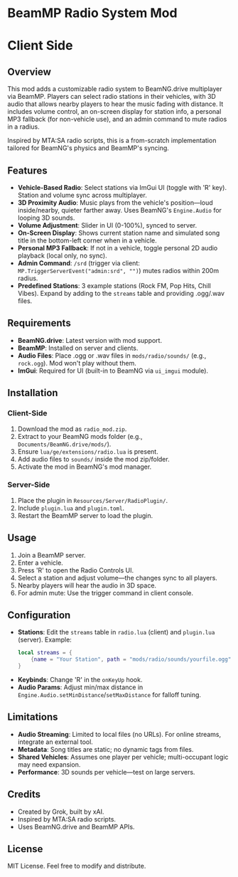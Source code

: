 # BeamMP Radio System Mod
# Client Side
## Overview

This mod adds a customizable radio system to BeamNG.drive multiplayer via BeamMP. Players can select radio stations in their vehicles, with 3D audio that allows nearby players to hear the music fading with distance. It includes volume control, an on-screen display for station info, a personal MP3 fallback (for non-vehicle use), and an admin command to mute radios in a radius.

Inspired by MTA:SA radio scripts, this is a from-scratch implementation tailored for BeamNG's physics and BeamMP's syncing.

## Features

- **Vehicle-Based Radio**: Select stations via ImGui UI (toggle with 'R' key). Station and volume sync across multiplayer.
- **3D Proximity Audio**: Music plays from the vehicle's position—loud inside/nearby, quieter farther away. Uses BeamNG's `Engine.Audio` for looping 3D sounds.
- **Volume Adjustment**: Slider in UI (0-100%), synced to server.
- **On-Screen Display**: Shows current station name and simulated song title in the bottom-left corner when in a vehicle.
- **Personal MP3 Fallback**: If not in a vehicle, toggle personal 2D audio playback (local only, no sync).
- **Admin Command**: `/srd` (trigger via client: `MP.TriggerServerEvent("admin:srd", "")`) mutes radios within 200m radius.
- **Predefined Stations**: 3 example stations (Rock FM, Pop Hits, Chill Vibes). Expand by adding to the `streams` table and providing .ogg/.wav files.

## Requirements

- **BeamNG.drive**: Latest version with mod support.
- **BeamMP**: Installed on server and clients.
- **Audio Files**: Place .ogg or .wav files in `mods/radio/sounds/` (e.g., `rock.ogg`). Mod won't play without them.
- **ImGui**: Required for UI (built-in to BeamNG via `ui_imgui` module).

## Installation

### Client-Side
1. Download the mod as `radio_mod.zip`.
2. Extract to your BeamNG mods folder (e.g., `Documents/BeamNG.drive/mods/`).
3. Ensure `lua/ge/extensions/radio.lua` is present.
4. Add audio files to `sounds/` inside the mod zip/folder.
5. Activate the mod in BeamNG's mod manager.

### Server-Side
1. Place the plugin in `Resources/Server/RadioPlugin/`.
2. Include `plugin.lua` and `plugin.toml`.
3. Restart the BeamMP server to load the plugin.

## Usage

1. Join a BeamMP server.
2. Enter a vehicle.
3. Press 'R' to open the Radio Controls UI.
4. Select a station and adjust volume—the changes sync to all players.
5. Nearby players will hear the audio in 3D space.
6. For admin mute: Use the trigger command in client console.

## Configuration

- **Stations**: Edit the `streams` table in `radio.lua` (client) and `plugin.lua` (server). Example:
  ```lua
  local streams = {
      {name = "Your Station", path = "mods/radio/sounds/yourfile.ogg", song = "Your Song Title"}
  }
  ```
- **Keybinds**: Change 'R' in the `onKeyUp` hook.
- **Audio Params**: Adjust min/max distance in `Engine.Audio.setMinDistance`/`setMaxDistance` for falloff tuning.

## Limitations

- **Audio Streaming**: Limited to local files (no URLs). For online streams, integrate an external tool.
- **Metadata**: Song titles are static; no dynamic tags from files.
- **Shared Vehicles**: Assumes one player per vehicle; multi-occupant logic may need expansion.
- **Performance**: 3D sounds per vehicle—test on large servers.

## Credits

- Created by Grok, built by xAI.
- Inspired by MTA:SA radio scripts.
- Uses BeamNG.drive and BeamMP APIs.

## License

MIT License. Feel free to modify and distribute.
